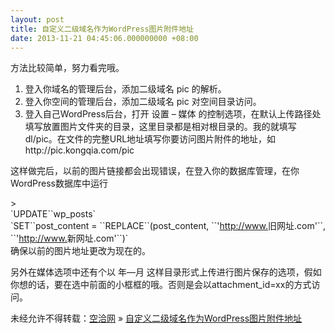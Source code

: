```yaml
---
layout: post
title: 自定义二级域名作为WordPress图片附件地址
date: 2013-11-21 04:45:06.000000000 +08:00
---
```


方法比较简单，努力看完哦。

1. 登入你域名的管理后台，添加二级域名 pic 的解析。
2. 登入你空间的管理后台，添加二级域名 pic 对空间目录访问。
3. 登入自己WordPress后台，打开 设置 – 媒体 的控制选项，在默认上传路径处填写放置图片文件夹的目录，这里目录都是相对根目录的。我的就填写dl/pic。在文件的完整URL地址填写你要访问图片附件的地址，如http://pic.kongqia.com/pic

这样做完后，以前的图片链接都会出现错误，在登入你的数据库管理，在你WordPress数据库中运行

<div>> <div id="highlighter_830736">`UPDATE``wp_posts`<div>`SET``post_content = ``REPLACE``(post_content, ``'<a href="http://www./">http://www.</a>旧网址.com'``, ``'<a href="http://www./">http://www.</a>新网址.com'``)`</div></div>

</div>确保以前的图片地址更改为现在的。

另外在媒体选项中还有个以 年—月 这样目录形式上传进行图片保存的选项，假如你想的话，要在选中前面的小框框的哦。否则是会以attachment_id=xx的方式访问。

未经允许不得转载：[空洽网](http://kongqia.com) » [自定义二级域名作为WordPress图片附件地址](http://kongqia.com/18037.html)


